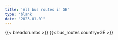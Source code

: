 ```yaml
---
title: 'All bus routes in GE'
type: 'blank'
date: "2023-01-01"
---
```


{{< breadcrumbs >}}
{{< bus_routes country=GE >}}
